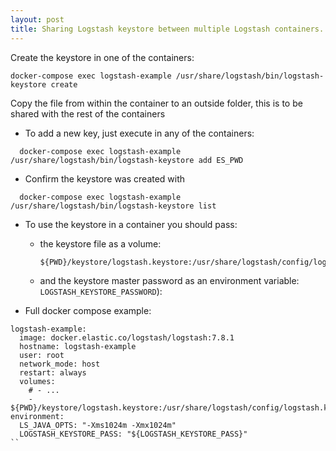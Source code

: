 ```yaml
---
layout: post
title: Sharing Logstash keystore between multiple Logstash containers.
---
```


Create the keystore in one of the containers:

```
docker-compose exec logstash-example /usr/share/logstash/bin/logstash-keystore create
```

Copy the file from within the container to an outside folder, this is to be shared with the rest of the containers
  - To add a new key, just execute in any of the containers:
  ```
    docker-compose exec logstash-example /usr/share/logstash/bin/logstash-keystore add ES_PWD
  ```
  - Confirm the keystore was created with 
  ```
    docker-compose exec logstash-example /usr/share/logstash/bin/logstash-keystore list
  ```

  - To use the keystore in a container you should pass: 
    - the keystore file as a volume:
      ```
      ${PWD}/keystore/logstash.keystore:/usr/share/logstash/config/logstash.keystore`) 
      ```
    - and the keystore master password as an environment variable: `LOGSTASH_KEYSTORE_PASSWORD`):
    
  - Full docker compose example:
  ```YML
  logstash-example:
    image: docker.elastic.co/logstash/logstash:7.8.1
    hostname: logstash-example
    user: root
    network_mode: host
    restart: always
    volumes:
      # - ...
      - ${PWD}/keystore/logstash.keystore:/usr/share/logstash/config/logstash.keystore
  environment:
    LS_JAVA_OPTS: "-Xms1024m -Xmx1024m"
    LOGSTASH_KEYSTORE_PASS: "${LOGSTASH_KEYSTORE_PASS}"
  ``